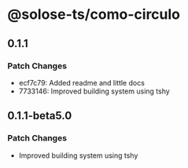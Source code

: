 # @solose-ts/como-circulo

## 0.1.1

### Patch Changes

- ecf7c79: Added readme and little docs
- 7733146: Improved building system using tshy

## 0.1.1-beta5.0

### Patch Changes

- Improved building system using tshy
